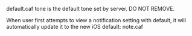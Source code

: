 default.caf tone is the default tone set by server.
DO NOT REMOVE.

When user first attempts to view a notification setting with default, it will automatically update it to the new iOS default: note.caf